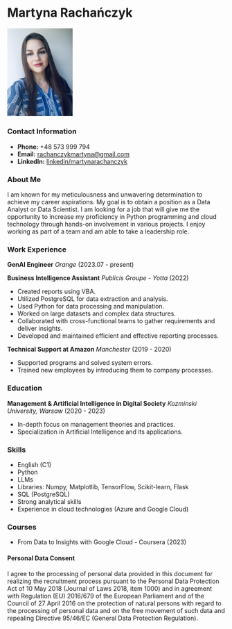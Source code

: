 # Martyna Rachańczyk

<img src="profile_photo.jpg" alt="Marti" width="30%" height="15%">

### Contact Information
- **Phone:** +48 573 999 794
- **Email:** [rachanczykmartyna@gmail.com](mailto:rachanczykmartyna@gmail.com)
- **LinkedIn:** [linkedin/martynarachanczyk](https://www.linkedin.com/in/martynarachanczyk/)

### About Me
I am known for my meticulousness and unwavering determination to achieve my career aspirations. My goal is to obtain a position as a Data Analyst or Data Scientist. I am looking for a job that will give me the opportunity to increase my proficiency in Python programming and cloud technology through hands-on involvement in various projects. I enjoy working as part of a team and am able to take a leadership role.


### Work Experience
**GenAI Engineer**
*Orange* (2023.07 - present)



**Business Intelligence Assistant**
*Publicis Groupe - Yotta* (2022)
- Created reports using VBA.
- Utilized PostgreSQL for data extraction and analysis.
- Used Python for data processing and manipulation.
- Worked on large datasets and complex data structures.
- Collaborated with cross-functional teams to gather requirements and deliver insights.
- Developed and maintained efficient and effective reporting processes.

**Technical Support at Amazon**
*Manchester* (2019 - 2020)
- Supported programs and solved system errors.
- Trained new employees by introducing them to company processes.

### Education
**Management & Artificial Intelligence in Digital Society**
*Kozminski University, Warsaw* (2020 - 2023)
- In-depth focus on management theories and practices.
- Specialization in Artificial Intelligence and its applications.

### Skills
- English (C1)
- Python 
- LLMs
- Libraries: Numpy, Matplotlib, TensorFlow, Scikit-learn, Flask
- SQL (PostgreSQL)
- Strong analytical skills
- Experience in cloud technologies (Azure and Google Cloud)

### Courses
- From Data to Insights with Google Cloud - Coursera (2023)


#### Personal Data Consent
I agree to the processing of personal data provided in this document for realizing the recruitment process pursuant to the Personal Data Protection Act of 10 May 2018 (Journal of Laws 2018, item 1000) and in agreement with Regulation (EU) 2016/679 of the European Parliament and of the Council of 27 April 2016 on the protection of natural persons with regard to the processing of personal data and on the free movement of such data and repealing Directive 95/46/EC (General Data Protection Regulation).
